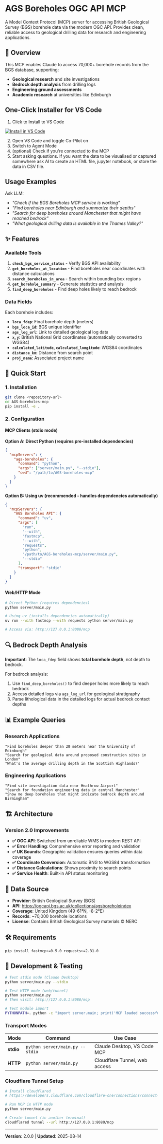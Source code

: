 # AGS Boreholes OGC API MCP

A Model Context Protocol (MCP) server for accessing British Geological Survey (BGS) borehole data via the modern OGC API. Provides clean, reliable access to geological drilling data for research and engineering applications.

## 🎯 Overview

This MCP enables Claude to access 70,000+ borehole records from the BGS database, supporting:
- **Geological research** and site investigations
- **Bedrock depth analysis** from drilling logs
- **Engineering ground assessments**  
- **Academic research** at universities like Edinburgh

## One-Click Installer for VS Code

1. Click to Install to VS Code

[![Install in VS Code](https://img.shields.io/badge/VS_Code-Install_AGS_Boreholes_OGC_API_--_MCP_Server-0098FF?style=flat-square&logo=visualstudiocode&logoColor=ffffff)](vscode:mcp/install?%7B%22name%22%3A%22AGS%20Boreholes%20OGC%20API%22%2C%22type%22%3A%22http%22%2C%22url%22%3A%22https%3A%2F%2Fags-boreholes-ogc-api.fastmcp.app%2Fmcp%22%7D)

2. Open VS Code and toggle Co-Pilot on
3. Switch to Agent Mode
4. (optional) Check if you're connected to the MCP
5. Start asking questions. If you want the data to be visualised or captured somewhere ask AI to create an HTML file, jupyter notebook, or store the data in CSV file.

## Usage Examples

Ask LLM:
- *"Check if the BGS Boreholes MCP service is working"*
- *"Find boreholes near Edinburgh and summarize their depths"*
- *"Search for deep boreholes around Manchester that might have reached bedrock"*
- *"What geological drilling data is available in the Thames Valley?"*

## ✨ Features

### Available Tools

1. **`check_bgs_service_status`** - Verify BGS API availability
2. **`get_boreholes_at_location`** - Find boreholes near coordinates with distance calculations
3. **`search_boreholes_in_area`** - Search within bounding box regions
4. **`get_borehole_summary`** - Generate statistics and analysis
5. **`find_deep_boreholes`** - Find deep holes likely to reach bedrock

### Data Fields

Each borehole includes:
- **`loca_fdep`**: Final borehole depth (meters) 
- **`bgs_loca_id`**: BGS unique identifier
- **`ags_log_url`**: Link to detailed geological log data
- **`x`, `y`**: British National Grid coordinates (automatically converted to WGS84)
- **`calculated_latitude`, `calculated_longitude`**: WGS84 coordinates
- **`distance_km`**: Distance from search point
- **`proj_name`**: Associated project name

## 🚀 Quick Start

### 1. Installation

```bash
git clone <repository-url>
cd AGS-boreholes-mcp
pip install -e .
```

### 2. Configuration

#### MCP Clients (stdio mode)

**Option A: Direct Python (requires pre-installed dependencies)**
```json
{
  "mcpServers": {
    "ags-boreholes": {
      "command": "python",
      "args": ["server/main.py", "--stdio"],
      "cwd": "/path/to/AGS-boreholes-mcp"
    }
  }
}
```

**Option B: Using uv (recommended - handles dependencies automatically)**
```json
{
  "mcpServers": {
    "AGS Boreholes API": {
      "command": "uv",
      "args": [
        "run",
        "--with",
        "fastmcp",
        "--with",
        "requests",
        "python",
        "/path/to/AGS-boreholes-mcp/server/main.py",
        "--stdio"
      ],
      "transport": "stdio"
    }
  }
}
```

#### Web/HTTP Mode

```bash
# Direct Python (requires dependencies)
python server/main.py

# Using uv (installs dependencies automatically)
uv run --with fastmcp --with requests python server/main.py

# Access via: http://127.0.0.1:8080/mcp
```


## 🔍 Bedrock Depth Analysis

**Important**: The `loca_fdep` field shows **total borehole depth**, not depth to bedrock.

For bedrock analysis:
1. Use `find_deep_boreholes()` to find deeper holes more likely to reach bedrock
2. Access detailed logs via `ags_log_url` for geological stratigraphy
3. Parse lithological data in the detailed logs for actual bedrock contact depths

## 📊 Example Queries

### Research Applications
```
"Find boreholes deeper than 20 meters near the University of Edinburgh"
"Search for geological data around proposed construction sites in London"  
"What's the average drilling depth in the Scottish Highlands?"
```

### Engineering Applications
```
"Find site investigation data near Heathrow Airport"
"Search for foundation engineering data in central Manchester"
"Show me deep boreholes that might indicate bedrock depth around Birmingham"
```

## 🏗️ Architecture

### Version 2.0 Improvements

- **✅ OGC API**: Switched from unreliable WMS to modern REST API
- **✅ Error Handling**: Comprehensive error reporting and validation
- **✅ UK Bounds**: Geographic validation ensures queries within data coverage
- **✅ Coordinate Conversion**: Automatic BNG to WGS84 transformation
- **✅ Distance Calculations**: Shows proximity to search points
- **✅ Service Health**: Built-in API status monitoring

## 📡 Data Source

- **Provider**: British Geological Survey (BGS)
- **API**: https://ogcapi.bgs.ac.uk/collections/agsboreholeindex
- **Coverage**: United Kingdom (49-61°N, -8-2°E)  
- **Records**: ~70,000 borehole locations
- **License**: Contains British Geological Survey materials © NERC

## 🛠️ Requirements

```bash
pip install fastmcp>=0.5.0 requests>=2.31.0
```

## 🧪 Development & Testing

```bash
# Test stdio mode (Claude Desktop)
python server/main.py --stdio

# Test HTTP mode (web/tunnel)
python server/main.py
# Then visit: http://127.0.0.1:8080/mcp

# Test module import
PYTHONPATH=. python -c "import server.main; print('MCP loaded successfully')"
```

### Transport Modes

| Mode | Command | Use Case |
|------|---------|----------|
| **stdio** | `python server/main.py --stdio` | Claude Desktop, VS Code MCP |
| **HTTP** | `python server/main.py` | Cloudflare Tunnel, web access |

### Cloudflare Tunnel Setup

```bash
# Install cloudflared
# https://developers.cloudflare.com/cloudflare-one/connections/connect-apps/install-and-setup/

# Run MCP in HTTP mode
python server/main.py

# Create tunnel (in another terminal)
cloudflared tunnel --url http://127.0.0.1:8080/mcp
```

---

**Version**: 2.0.0 | **Updated**: 2025-08-14
